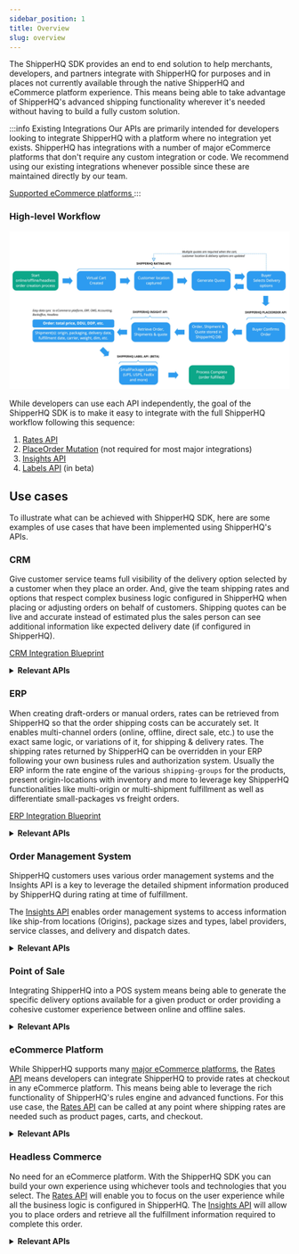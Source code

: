 ```yaml
---
sidebar_position: 1
title: Overview
slug: overview
---
```


The ShipperHQ SDK provides an end to end solution to help merchants, developers, and partners integrate with ShipperHQ for purposes and in places not currently available through the native ShipperHQ and eCommerce platform experience. This means being able to take advantage of ShipperHQ's advanced shipping functionality wherever it's needed without having to build a fully custom solution.

:::info Existing Integrations
Our APIs are primarily intended for developers looking to integrate ShipperHQ with a platform where no integration yet exists. ShipperHQ has integrations with a number of major eCommerce platforms that don't require any custom integration or code. We recommend using our existing integrations whenever possible since these are maintained directly by our team.

[Supported eCommerce platforms <i class="fa fa-arrow-right"></i>](https://shipperhq.com/marketplace#platforms)
:::

### High-level Workflow
![High Level ShipperHQ processes and API](./sdk-main-processes-and-api.jpg)

While developers can use each API independently, the goal of the ShipperHQ SDK is to make it easy to integrate with the full ShipperHQ workflow following this sequence:
  1. [Rates API](rates/overview.md)
  2. [PlaceOrder Mutation](labels/place-order.md) (not required for most major integrations)
  3. [Insights API](insights/overview.md)
  4. [Labels API](labels/overview.md) (in beta)

## Use cases

To illustrate what can be achieved with ShipperHQ SDK, here are some examples of use cases that have been implemented using ShipperHQ's APIs.

### CRM

Give customer service teams full visibility of the delivery option selected by a customer when they place an order. And, give the team shipping rates and options that respect complex business logic configured in ShipperHQ when placing or adjusting orders on behalf of customers. Shipping quotes can be live and accurate instead of estimated plus the sales person can see additional information like expected delivery date (if configured in ShipperHQ).

[CRM Integration Blueprint <i class="fa fa-arrow-right"></i>](use-cases/use-case-crm.md)


<details>
  <summary><strong>Relevant APIs</strong></summary>

* [Rates API](rates/overview.md) to get shipping options and rates
* [PlaceOrder Mutation](insights/place-order.md) to capture successful orders placed or updated via the CRM
* [Insights API](insights/overview.md) to display full shipping details

</details>

### ERP

When creating draft-orders or manual orders, rates can be retrieved from ShipperHQ so that the order shipping costs can be accurately set. It enables multi-channel orders (online, offline, direct sale, etc.) to use the exact same logic, or variations of it, for shipping & delivery rates. The shipping rates returned by ShipperHQ can be overridden in your ERP following your own business rules and authorization system. Usually the ERP inform the rate engine of the various `shipping-groups` for the products, present origin-locations with inventory and more to leverage key ShipperHQ functionalities like multi-origin or multi-shipment fulfillment as well as differentiate small-packages vs freight orders.

[ERP Integration Blueprint <i class="fa fa-arrow-right"></i>](use-cases/use-case-erp.md)

<details>
  <summary><strong>Relevant APIs</strong></summary>

* [Rates API](rates/overview.md) to get rates
* [PlaceOrder Mutation](insights/place-order.md) to capture successful orders

*Optionally*

* [Insights API](insights/overview.md) to fulfill efficiently based on the recommended shipment details from ShipperHQ
* [Labels API](labels/overview.md) (in beta) to print shipping labels

</details>

### Order Management System

ShipperHQ customers uses various order management systems and the Insights API is a key to leverage the detailed shipment information produced by ShipperHQ during rating at time of fulfillment.

The [Insights API](insights/overview.md) enables order management systems to access information like ship-from locations (Origins), package sizes and types, label providers, service classes, and delivery and dispatch dates.

<details>
  <summary><strong>Relevant APIs</strong></summary>

* [Insights API](insights/overview.md) to retrieve shipment information from ShipperHQ

</details>

### Point of Sale

Integrating ShipperHQ into a POS system means being able to generate the specific delivery options available for a given product or order providing a cohesive customer experience between online and offline sales.

<details>
  <summary><strong>Relevant APIs</strong></summary>

* [Rates API](rates/overview.md) to get shipping options and rates

</details>

### eCommerce Platform

While ShipperHQ supports many [major eCommerce platforms](https://shipperhq.com/marketplace#platforms), the [Rates API](rates/overview.md) means developers can integrate ShipperHQ to provide rates at checkout in any eCommerce platform. This means being able to leverage the rich functionality of ShipperHQ's rules engine and advanced functions. For this use case, the [Rates API](rates/overview.md) can be called at any point where shipping rates are needed such as product pages, carts, and checkout.

<details>
  <summary><strong>Relevant APIs</strong></summary>

* [Rates API](rates/overview.md) to get shipping options and rates

*Optionally*
* [PlaceOrder Mutation](insights/place-order.md) to store ShipperHQ shipment information against orders
* [Insights API](insights/overview.md) to retrieve rich shipment information for display within the eCommerce platform admin

</details>

### Headless Commerce

No need for an eCommerce platform. With the ShipperHQ SDK you can build your own experience using whichever tools and technologies that you select. The [Rates API](rates/overview.md) will enable you to focus on the user experience while all the business logic is configured in ShipperHQ. The [Insights API](insights/overview.md) will allow you to place orders and retrieve all the fulfillment information required to complete this order.

<details>
  <summary><strong>Relevant APIs</strong></summary>

* [Rates API](rates/overview.md) to get shipping options and rates
* [PlaceOrder Mutation](insights/place-order.md) to store ShipperHQ shipment information against orders
* [Insights API](insights/overview.md) to retrieve shipment information

</details>
